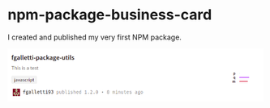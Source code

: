 # npm-package-business-card

I created and published my very first NPM package.

![Screen shot](https://github.com/fgalletti93/npm-package-business-card/blob/screenshots/assets/Screenshot%20from%202022-02-19%2007-55-31.png?raw=true?raw=true "Title")

